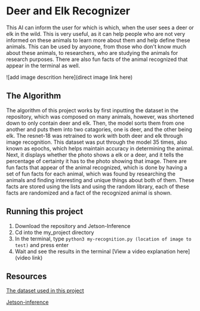# Deer and Elk Recognizer

 This AI can inform the user for which is which, when the user sees a deer or elk in the wild. This is very useful, as it can help people who are not very informed on these animals to learn more about them and help define these animals. This can be used by anyoone, from those who don't know much about these animals, to researchers, who are studying the animals for research purposes. There are also fun facts of the animal recognized that appear in the terminal as well.

![add image descrition here](direct image link here)

## The Algorithm

The algorithm of this project works by first inputting the dataset in the repository, which was composed on many animals, however, was shortened down to only contain deer and elk. Then, the model sorts them from one another and puts them into two catagories, one is deer, and the other being elk. The resnet-18 was retrained to work with both deer and elk through image recognition. This dataset was put through the model 35 times, also known as epochs, which helps maintain accuracy in determining the animal. Next, it displays whether the photo shows a elk or a deer, and it tells the percentage of certainty it has to the photo showing that image. There are fun facts that appear of the animal recognized, which is done by having a set of fun facts for each animal, which was found by researching the animals and finding interesting and unique things about both of them. These facts are stored using the lists and using the random library, each of these facts are randomized and a fact of the recognized animal is shown. 

## Running this project

1. Download the repository and Jetson-Inference
2. Cd into the my_project directory
3. In the terminal, type `python3 my-recognition.py (location of image to test)` and press enter
4. Wait and see the results in the terminal
[View a video explanation here](video link)


## Resources

[The dataset used in this project](https://www.kaggle.com/datasets/virtualdvid/oregon-wildlife)


[Jetson-inference](https://github.com/dusty-nv/jetson-inference/tree/master)
